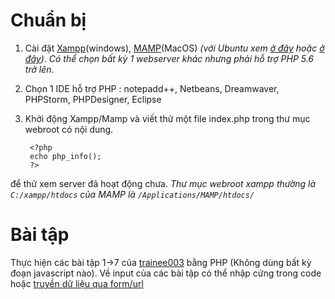 # Chuẩn bị

1. Cài đặt [Xampp](https://www.youtube.com/watch?v=g7hdB6f7Hv8)(windows), [MAMP](https://www.youtube.com/watch?v=duBxCquAyg0)(MacOS) _(với Ubuntu xem [ở đây](https://www.youtube.com/watch?v=3e3WuanaJqs) hoặc [ở đây](https://www.youtube.com/watch?v=dzGVgqDj5nI))_. _Có thể chọn bất kỳ 1 webserver khác nhưng phải hỗ trợ PHP 5.6 trở lên._
2. Chọn 1 IDE hỗ trợ PHP : notepadd++, Netbeans, Dreamwaver, PHPStorm, PHPDesigner, Eclipse
3. Khởi động Xampp/Mamp và viết thử một file index.php trong thư mục webroot có nội dung.

        <?php
        echo php_info();
        ?>

để thử xem server đã hoạt động chưa.
_Thư mục webroot xampp thường là `C:/xampp/htdocs` của MAMP là `/Applications/MAMP/htdocs/`_

# Bài tập

Thực hiện các bài tập 1->7 của [trainee003](https://github.com/colombo-trainee/trainee003) bằng PHP (Không dùng bất kỳ đoạn javascript nào).
Về input của các bài tập có thể nhập cứng trong code hoặc [truyền dữ liệu qua form/url](https://www.youtube.com/watch?v=RwN17wW-DAM)


